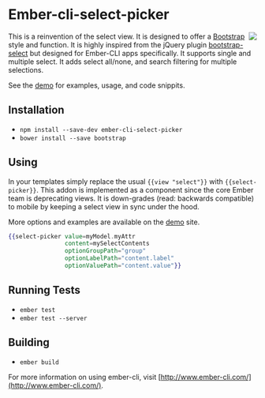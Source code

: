 # Ember-cli-select-picker

<img align="right" src="https://sukima.github.io/ember-cli-select-picker/dist/screen-shot.png" />

This is a reinvention of the select view. It is designed to offer a [Bootstrap][1] style and function. It is highly inspired from the jQuery plugin [bootstrap-select][2] but designed for Ember-CLI apps specifically. It supports single and multiple select. It adds select all/none, and search filtering for multiple selections.

See the [demo][] for examples, usage, and code snippits.

[1]: http://getbootstrap.com/
[2]: http://silviomoreto.github.io/bootstrap-select/

## Installation

* `npm install --save-dev ember-cli-select-picker`
* `bower install --save bootstrap`

## Using

In your templates simply replace the usual `{{view "select"}}` with `{{select-picker}}`. This addon is implemented as a component since the core Ember team is deprecating views. It is down-grades (read: backwards compatible) to mobile by keeping a select view in sync under the hood.

More options and examples are available on the [demo][] site.

```handlebars
{{select-picker value=myModel.myAttr
                content=mySelectContents
                optionGroupPath="group"
                optionLabelPath="content.label"
                optionValuePath="content.value"}}
```

## Running Tests

* `ember test`
* `ember test --server`

## Building

* `ember build`

For more information on using ember-cli, visit [http://www.ember-cli.com/](http://www.ember-cli.com/).

[demo]: https://sukima.github.io/ember-cli-select-picker/
